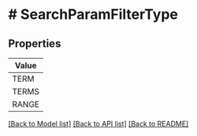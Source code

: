 # # SearchParamFilterType


## Properties 



| Value |
------------ | 
TERM|&quot;TERM&quot;
TERMS|&quot;TERMS&quot;
RANGE|&quot;RANGE&quot;

[[Back to Model list]](../../README.md#models) [[Back to API list]](../../README.md#endpoints) [[Back to README]](../../README.md)

